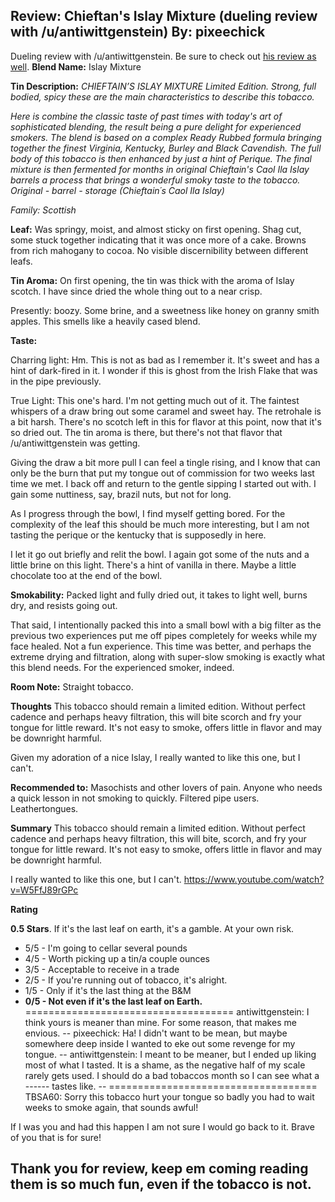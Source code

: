Review: Chieftan's Islay Mixture (dueling review with /u/antiwittgenstein)
By: pixeechick
---
Dueling review with /u/antiwittgenstein. Be sure to check out [his review as well](http://www.reddit.com/r/PipeTobacco/comments/2yej5a/review_chieftans_islay_mixture_dueling_review/). 
**Blend Name:** Islay Mixture

**Tin Description:** *CHIEFTAIN’S ISLAY MIXTURE Limited Edition. Strong, full bodied, spicy these are the main characteristics to describe this tobacco.*

*Here is combine the classic taste of past times with today's art of sophisticated blending, the result being a pure delight for experienced smokers. The blend is based on a complex Ready Rubbed formula bringing together the finest Virginia, Kentucky, Burley and Black Cavendish. The full body of this tobacco is then enhanced by just a hint of Perique. The final mixture is then fermented for months in original Chieftain's Caol Ila Islay barrels a process that brings a wonderful smoky taste to the tobacco. Original - barrel - storage (Chieftain´s Caol Ila Islay)*

*Family: Scottish*

**Leaf:** Was springy, moist, and almost sticky on first opening. Shag cut, some stuck together indicating that it was once more of a cake. Browns from rich mahogany to cocoa. No visible discernibility between different leafs.

**Tin Aroma:** On first opening, the tin was thick with the aroma of Islay scotch. I have since dried the whole thing out to a near crisp.

Presently: boozy. Some brine, and a sweetness like honey on granny smith apples. This smells like a heavily cased blend.

**Taste:** 

Charring light: Hm. This is not as bad as I remember it. It's sweet and has a hint of dark-fired in it. I wonder if this is ghost from the Irish Flake that was in the pipe previously.

True Light: This one's hard. I'm not getting much out of it. The faintest whispers of a draw bring out some caramel and sweet hay. The retrohale is a bit harsh. There's no scotch left in this for flavor at this point, now that it's so dried out. The tin aroma is there, but there's not that flavor that /u/antiwittgenstein was getting.

Giving the draw a bit more pull I can feel a tingle rising, and I know that can only be the burn that put my tongue out of commission for two weeks last time we met. I back off and return to the gentle sipping I started out with. I gain some nuttiness, say, brazil nuts, but not for long.

As I progress through the bowl, I find myself getting bored. For the complexity of the leaf this should be much more interesting, but I am not tasting the perique or the kentucky that is supposedly in here.

I let it go out briefly and relit the bowl. I again got some of the nuts and a little brine on this light. There's a hint of vanilla in there. Maybe a little chocolate too at the end of the bowl.

**Smokability:** Packed light and fully dried out, it takes to light well, burns dry, and resists going out.

That said, I intentionally packed this into a small bowl with a big filter as the previous two experiences put me off pipes completely for weeks while my face healed. Not a fun experience. This time was better, and perhaps the extreme drying and filtration, along with super-slow smoking is exactly what this blend needs. For the experienced smoker, indeed.

**Room Note:** Straight tobacco.

**Thoughts** This tobacco should remain a limited edition. Without perfect cadence and perhaps heavy filtration, this will bite scorch and fry your tongue for little reward. It's not easy to smoke, offers little in flavor and may be downright harmful.

Given my adoration of a nice Islay, I really wanted to like this one, but I can't.

**Recommended to:** Masochists and other lovers of pain. Anyone who needs a quick lesson in not smoking to quickly. Filtered pipe users. Leathertongues. 

**Summary** This tobacco should remain a limited edition. Without perfect cadence and perhaps heavy filtration, this will bite, scorch, and fry your tongue for little reward. It's not easy to smoke, offers little in flavor and may be downright harmful.

I really wanted to like this one, but I can't. https://www.youtube.com/watch?v=W5FfJ89rGPc 

**Rating**

**0.5 Stars**. If it's the last leaf on earth, it's a gamble. At your own risk. 

- 5/5 - I'm going to cellar several pounds 
- 4/5 - Worth picking up a tin/a couple ounces 
- 3/5 - Acceptable to receive in a trade 
- 2/5 - If you're running out of tobacco, it's alright. 
- 1/5 - Only if it's the last thing at the B&M 
- **0/5 - Not even if it's the last leaf on Earth.**
====================================
antiwittgenstein: I think yours is meaner than mine. For some reason, that makes me envious.
--
pixeechick: Ha! I didn't want to be mean, but maybe somewhere deep inside I wanted to eke out some revenge for my tongue.
--
antiwittgenstein: I meant to be meaner, but I ended up liking most of what I tasted. It is a shame, as the negative half of my scale rarely gets used. I should do a bad tobaccos month so I can see what a ------ tastes like.
--
====================================
TBSA60: Sorry this tobacco hurt your tongue so badly you had to wait weeks to smoke again, that sounds awful! 

If I was you and had this happen I am not sure I would go back to it. Brave of you that is for sure!

Thank you for review, keep em coming reading them is so much fun, even if the tobacco is not. 
--
